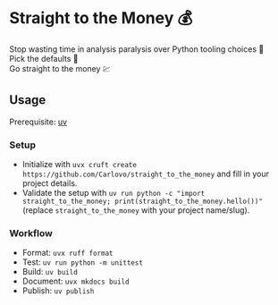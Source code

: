 # Straight to the Money 💰

Stop wasting time in analysis paralysis over Python tooling choices 💸  
Pick the defaults 💱  
Go straight to the money 💹

## Usage

Prerequisite: [uv](https://docs.astral.sh/uv/)

### Setup

- Initialize with `uvx cruft create https://github.com/Carlovo/straight_to_the_money` and fill in your project details.
- Validate the setup with `uv run python -c "import straight_to_the_money; print(straight_to_the_money.hello())"` (replace `straight_to_the_money` with your project name/slug).

### Workflow

- Format: `uvx ruff format`
- Test: `uv run python -m unittest`
- Build: `uv build`
- Document: `uvx mkdocs build`
- Publish: `uv publish`
